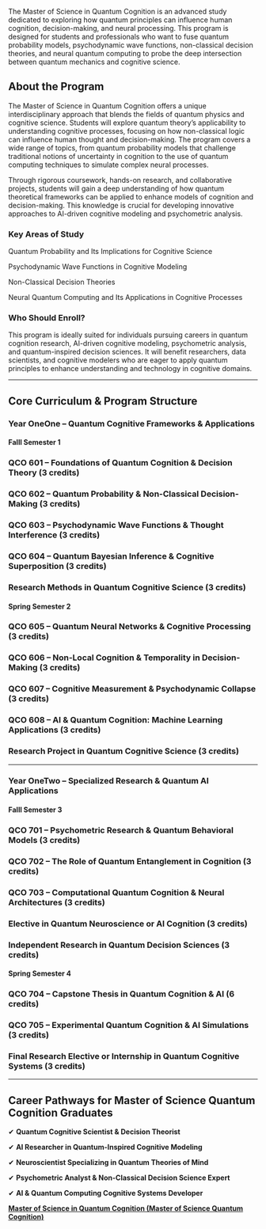 The Master of Science in Quantum Cognition is an advanced study dedicated to exploring how quantum principles can influence human cognition, decision-making, and neural processing. This program is designed for students and professionals who want to fuse quantum probability models, psychodynamic wave functions, non-classical decision theories, and neural quantum computing to probe the deep intersection between quantum mechanics and cognitive science.

## **About the Program**

The Master of Science in Quantum Cognition offers a unique interdisciplinary approach that blends the fields of quantum physics and cognitive science. Students will explore quantum theory’s applicability to understanding cognitive processes, focusing on how non-classical logic can influence human thought and decision-making. The program covers a wide range of topics, from quantum probability models that challenge traditional notions of uncertainty in cognition to the use of quantum computing techniques to simulate complex neural processes.

Through rigorous coursework, hands-on research, and collaborative projects, students will gain a deep understanding of how quantum theoretical frameworks can be applied to enhance models of cognition and decision-making. This knowledge is crucial for developing innovative approaches to AI-driven cognitive modeling and psychometric analysis.

### **Key Areas of Study**

Quantum Probability and Its Implications for Cognitive Science

Psychodynamic Wave Functions in Cognitive Modeling

Non-Classical Decision Theories

Neural Quantum Computing and Its Applications in Cognitive Processes

### **Who Should Enroll?**

This program is ideally suited for individuals pursuing careers in quantum cognition research, AI-driven cognitive modeling, psychometric analysis, and quantum-inspired decision sciences. It will benefit researchers, data scientists, and cognitive modelers who are eager to apply quantum principles to enhance understanding and technology in cognitive domains.

---

## **Core Curriculum & Program Structure**

### **Year OneOne – Quantum Cognitive Frameworks & Applications**

#### **Falll Semester 1**

### **QCO 601** – Foundations of Quantum Cognition & Decision Theory (3 credits)

### **QCO 602** – Quantum Probability & Non-Classical Decision-Making (3 credits)

### **QCO 603** – Psychodynamic Wave Functions & Thought Interference (3 credits)

### **QCO 604** – Quantum Bayesian Inference & Cognitive Superposition (3 credits)

### Research Methods in Quantum Cognitive Science (3 credits)

#### **Spring Semester 2**

### **QCO 605** – Quantum Neural Networks & Cognitive Processing (3 credits)

### **QCO 606** – Non-Local Cognition & Temporality in Decision-Making (3 credits)

### **QCO 607** – Cognitive Measurement & Psychodynamic Collapse (3 credits)

### **QCO 608** – AI & Quantum Cognition: Machine Learning Applications (3 credits)

### Research Project in Quantum Cognitive Science (3 credits)

---

### **Year OneTwo – Specialized Research & Quantum AI Applications**

#### **Falll Semester 3**

### **QCO 701** – Psychometric Research & Quantum Behavioral Models (3 credits)

### **QCO 702** – The Role of Quantum Entanglement in Cognition (3 credits)

### **QCO 703** – Computational Quantum Cognition & Neural Architectures (3 credits)

### Elective in Quantum Neuroscience or AI Cognition (3 credits)

### Independent Research in Quantum Decision Sciences (3 credits)

#### **Spring Semester 4**

### **QCO 704** – Capstone Thesis in Quantum Cognition & AI (6 credits)

### **QCO 705** – Experimental Quantum Cognition & AI Simulations (3 credits)

### Final Research Elective or Internship in Quantum Cognitive Systems (3 credits)

---

## **Career Pathways for Master of Science Quantum Cognition Graduates**

✔ **Quantum Cognitive Scientist & Decision Theorist**

✔ **AI Researcher in Quantum-Inspired Cognitive Modeling**

✔ **Neuroscientist Specializing in Quantum Theories of Mind**

✔ **Psychometric Analyst & Non-Classical Decision Science Expert**

✔ **AI & Quantum Computing Cognitive Systems Developer**

[**Master of Science in Quantum Cognition (Master of Science Quantum Cognition)**](https://www.notion.so/Master-of-Science-in-Quantum-Cognition-M-Sc-Quantum-Cognition-1952c2ffeee28085adbecc66e6326346?pvs=21)